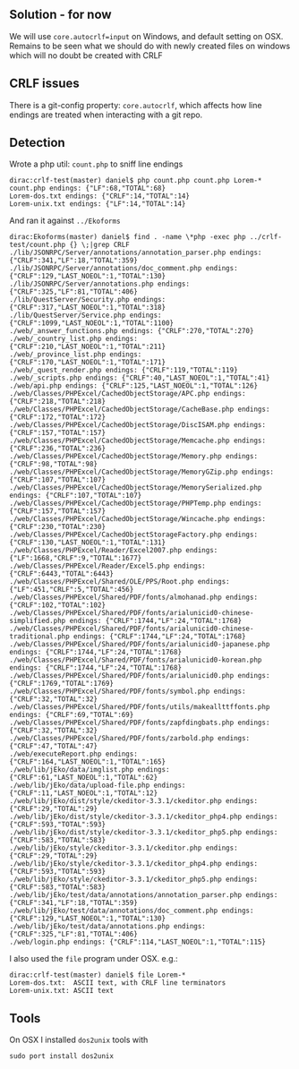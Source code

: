 ## Solution - for now
We will use `core.autocrlf=input` on Windows, and default setting on OSX.
Remains to be seen what we should do with newly created files on windows which will no doubt be created with CRLF
## CRLF issues
There is a git-config property: `core.autocrlf`, which affects how line endings are treated when interacting with a git repo.


## Detection
Wrote a php util: `count.php` to sniff line endings

    dirac:crlf-test(master) daniel$ php count.php count.php Lorem-*
    count.php endings: {"LF":68,"TOTAL":68}
    Lorem-dos.txt endings: {"CRLF":14,"TOTAL":14}
    Lorem-unix.txt endings: {"LF":14,"TOTAL":14}

And ran it against `../Ekoforms`

    dirac:Ekoforms(master) daniel$ find . -name \*php -exec php ../crlf-test/count.php {} \;|grep CRLF
    ./lib/JSONRPC/Server/annotations/annotation_parser.php endings: {"CRLF":341,"LF":18,"TOTAL":359}
    ./lib/JSONRPC/Server/annotations/doc_comment.php endings: {"CRLF":129,"LAST_NOEOL":1,"TOTAL":130}
    ./lib/JSONRPC/Server/annotations.php endings: {"CRLF":325,"LF":81,"TOTAL":406}
    ./lib/QuestServer/Security.php endings: {"CRLF":317,"LAST_NOEOL":1,"TOTAL":318}
    ./lib/QuestServer/Service.php endings: {"CRLF":1099,"LAST_NOEOL":1,"TOTAL":1100}
    ./web/_answer_functions.php endings: {"CRLF":270,"TOTAL":270}
    ./web/_country_list.php endings: {"CRLF":210,"LAST_NOEOL":1,"TOTAL":211}
    ./web/_province_list.php endings: {"CRLF":170,"LAST_NOEOL":1,"TOTAL":171}
    ./web/_quest_render.php endings: {"CRLF":119,"TOTAL":119}
    ./web/_scripts.php endings: {"CRLF":40,"LAST_NOEOL":1,"TOTAL":41}
    ./web/api.php endings: {"CRLF":125,"LAST_NOEOL":1,"TOTAL":126}
    ./web/Classes/PHPExcel/CachedObjectStorage/APC.php endings: {"CRLF":218,"TOTAL":218}
    ./web/Classes/PHPExcel/CachedObjectStorage/CacheBase.php endings: {"CRLF":172,"TOTAL":172}
    ./web/Classes/PHPExcel/CachedObjectStorage/DiscISAM.php endings: {"CRLF":157,"TOTAL":157}
    ./web/Classes/PHPExcel/CachedObjectStorage/Memcache.php endings: {"CRLF":236,"TOTAL":236}
    ./web/Classes/PHPExcel/CachedObjectStorage/Memory.php endings: {"CRLF":98,"TOTAL":98}
    ./web/Classes/PHPExcel/CachedObjectStorage/MemoryGZip.php endings: {"CRLF":107,"TOTAL":107}
    ./web/Classes/PHPExcel/CachedObjectStorage/MemorySerialized.php endings: {"CRLF":107,"TOTAL":107}
    ./web/Classes/PHPExcel/CachedObjectStorage/PHPTemp.php endings: {"CRLF":157,"TOTAL":157}
    ./web/Classes/PHPExcel/CachedObjectStorage/Wincache.php endings: {"CRLF":230,"TOTAL":230}
    ./web/Classes/PHPExcel/CachedObjectStorageFactory.php endings: {"CRLF":130,"LAST_NOEOL":1,"TOTAL":131}
    ./web/Classes/PHPExcel/Reader/Excel2007.php endings: {"LF":1668,"CRLF":9,"TOTAL":1677}
    ./web/Classes/PHPExcel/Reader/Excel5.php endings: {"CRLF":6443,"TOTAL":6443}
    ./web/Classes/PHPExcel/Shared/OLE/PPS/Root.php endings: {"LF":451,"CRLF":5,"TOTAL":456}
    ./web/Classes/PHPExcel/Shared/PDF/fonts/almohanad.php endings: {"CRLF":102,"TOTAL":102}
    ./web/Classes/PHPExcel/Shared/PDF/fonts/arialunicid0-chinese-simplified.php endings: {"CRLF":1744,"LF":24,"TOTAL":1768}
    ./web/Classes/PHPExcel/Shared/PDF/fonts/arialunicid0-chinese-traditional.php endings: {"CRLF":1744,"LF":24,"TOTAL":1768}
    ./web/Classes/PHPExcel/Shared/PDF/fonts/arialunicid0-japanese.php endings: {"CRLF":1744,"LF":24,"TOTAL":1768}
    ./web/Classes/PHPExcel/Shared/PDF/fonts/arialunicid0-korean.php endings: {"CRLF":1744,"LF":24,"TOTAL":1768}
    ./web/Classes/PHPExcel/Shared/PDF/fonts/arialunicid0.php endings: {"CRLF":1769,"TOTAL":1769}
    ./web/Classes/PHPExcel/Shared/PDF/fonts/symbol.php endings: {"CRLF":32,"TOTAL":32}
    ./web/Classes/PHPExcel/Shared/PDF/fonts/utils/makeallttffonts.php endings: {"CRLF":69,"TOTAL":69}
    ./web/Classes/PHPExcel/Shared/PDF/fonts/zapfdingbats.php endings: {"CRLF":32,"TOTAL":32}
    ./web/Classes/PHPExcel/Shared/PDF/fonts/zarbold.php endings: {"CRLF":47,"TOTAL":47}
    ./web/executeReport.php endings: {"CRLF":164,"LAST_NOEOL":1,"TOTAL":165}
    ./web/lib/jEko/data/imglist.php endings: {"CRLF":61,"LAST_NOEOL":1,"TOTAL":62}
    ./web/lib/jEko/data/upload-file.php endings: {"CRLF":11,"LAST_NOEOL":1,"TOTAL":12}
    ./web/lib/jEko/dist/style/ckeditor-3.3.1/ckeditor.php endings: {"CRLF":29,"TOTAL":29}
    ./web/lib/jEko/dist/style/ckeditor-3.3.1/ckeditor_php4.php endings: {"CRLF":593,"TOTAL":593}
    ./web/lib/jEko/dist/style/ckeditor-3.3.1/ckeditor_php5.php endings: {"CRLF":583,"TOTAL":583}
    ./web/lib/jEko/style/ckeditor-3.3.1/ckeditor.php endings: {"CRLF":29,"TOTAL":29}
    ./web/lib/jEko/style/ckeditor-3.3.1/ckeditor_php4.php endings: {"CRLF":593,"TOTAL":593}
    ./web/lib/jEko/style/ckeditor-3.3.1/ckeditor_php5.php endings: {"CRLF":583,"TOTAL":583}
    ./web/lib/jEko/test/data/annotations/annotation_parser.php endings: {"CRLF":341,"LF":18,"TOTAL":359}
    ./web/lib/jEko/test/data/annotations/doc_comment.php endings: {"CRLF":129,"LAST_NOEOL":1,"TOTAL":130}
    ./web/lib/jEko/test/data/annotations.php endings: {"CRLF":325,"LF":81,"TOTAL":406}
    ./web/login.php endings: {"CRLF":114,"LAST_NOEOL":1,"TOTAL":115}

I also used the `file` program under OSX. e.g.:

    dirac:crlf-test(master) daniel$ file Lorem-*
    Lorem-dos.txt:  ASCII text, with CRLF line terminators
    Lorem-unix.txt: ASCII text

## Tools
On OSX I installed `dos2unix` tools with

    sudo port install dos2unix